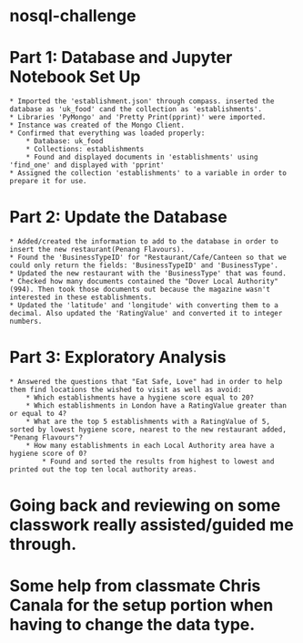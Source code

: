 # nosql-challenge

# Part 1: Database and Jupyter Notebook Set Up                  
    * Imported the 'establishment.json' through compass. inserted the database as 'uk_food' cand the collection as 'establishments'.
    * Libraries 'PyMongo' and 'Pretty Print(pprint)' were imported.
    * Instance was created of the Mongo Client.
    * Confirmed that everything was loaded properly:
        * Database: uk_food
        * Collections: establishments
        * Found and displayed documents in 'establishments' using 'find_one' and displayed with 'pprint'
    * Assigned the collection 'establishments' to a variable in order to prepare it for use.
# Part 2: Update the Database
    * Added/created the information to add to the database in order to insert the new restaurant(Penang Flavours).
    * Found the 'BusinessTypeID' for "Restaurant/Cafe/Canteen so that we could only return the fields: 'BusinessTypeID' and 'BusinessType'.
    * Updated the new restaurant with the 'BusinessType' that was found.
    * Checked how many documents contained the "Dover Local Authority"(994). Then took those documents out because the magazine wasn't interested in these establishments.
    * Updated the 'latitude' and 'longitude' with converting them to a decimal. Also updated the 'RatingValue' and converted it to integer numbers.
# Part 3: Exploratory Analysis
    * Answered the questions that "Eat Safe, Love" had in order to help them find locations the wished to visit as well as avoid:
        * Which establishments have a hygiene score equal to 20?
        * Which establishments in London have a RatingValue greater than or equal to 4?
        * What are the top 5 establishments with a RatingValue of 5, sorted by lowest hygiene score, nearest to the new restaurant added, "Penang Flavours"?
        * How many establishments in each Local Authority area have a hygiene score of 0? 
            * Found and sorted the results from highest to lowest and printed out the top ten local authority areas.

# Going back and reviewing on some classwork really assisted/guided me through.

# Some help from classmate Chris Canala for the setup portion when having to change the data type.